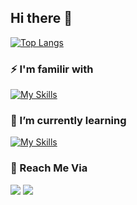 ## Hi there 👋

[![Top Langs](https://github-readme-stats.vercel.app/api/top-langs/?username=mrwaiyanphyoe&layout=compact)](https://github.com/mrwaiyanphyoe/mrwaiyanphyoe)

### ⚡ I'm familir with

[![My Skills](https://skillicons.dev/icons?i=html,css,sass,js,ts,react,nextjs,nodejs,express,mongodb,firebase,tailwind,mui)](https://skillicons.dev)

### 🌱 I’m currently learning

[![My Skills](https://skillicons.dev/icons?i=python,flask,vite,svelte,mysql)](https://skillicons.dev)

### 👋 Reach Me Via

<p align="left">
<a href="https://linkedin.com/in/mrwaiyanphyoe"><img src="https://img.shields.io/badge/-mrwaiyanphyoe-blue?style=flat&logo=Linkedin&logoColor=white"/></a>
<a href="mailto:waiyan.phyoe@icloud.com"><img src="https://img.shields.io/badge/-wyphyoe.379@gmail.com-D14836?style=flat&logo=Gmail&logoColor=white"/></a>
</p>
<!--
- 👯 I’m looking to collaborate on ...
- 🤔 I’m looking for help with ...
- 💬 Ask me about ...
- 📫 How to reach me: ...
- 😄 Pronouns: ...
- ⚡ Fun fact: ...
--!>
